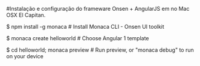 #Instalação e configuração do frameware Onsen + AngularJS em no Mac OSX El Capitan.



$ npm install -g monaca # Install Monaca CLI - Onsen UI toolkit

$ monaca create helloworld # Choose Angular 1 template

$ cd helloworld; monaca preview # Run preview, or "monaca debug" to run on your device
